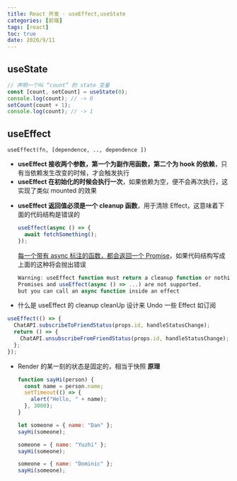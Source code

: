 ```yaml
---
title: React 开发 - useEffect,useState
categories: [前端]
tags: [react]
toc: true
date: 2020/9/11
---
```


## useState

```js
// 声明一个叫 “count” 的 state 变量
const [count, setCount] = useState(0);
console.log(count); // -> 0
setCount(count + 1);
console.log(count); // -> 1
```

## useEffect

`useEffect(fn, [dependence, .., dependence ])`

- **useEffect 接收两个参数，第一个为副作用函数，第二个为 hook 的依赖**，只有当依赖发生改变的时候，才会触发执行
- **useEffect 在初始化的时候会执行一次**，如果依赖为空，便不会再次执行，这实现了类似 mounted 的效果

* **useEffect 返回值必须是一个 cleanup 函数**，用于清除 Effect，这意味着下面的代码结构是错误的

  ```js
  useEffect(async () => {
    await fetchSomething();
  });
  ```

  <u>每一个带有 async 标注的函数，都会返回一个 Promise</u>，如果代码结构写成上面的这种将会抛出错误

  ```js
  Warning: useEffect function must return a cleanup function or nothing.
  Promises and useEffect(async () => ...) are not supported,
  but you can call an async function inside an effect
  ```

* 什么是 useEffect 的 cleanup
  cleanUp 设计来 Undo 一些 Effect 如订阅

```js
useEffect(() => {
  ChatAPI.subscribeToFriendStatus(props.id, handleStatusChange);
  return () => {
    ChatAPI.unsubscribeFromFriendStatus(props.id, handleStatusChange);
  };
});
```

- Render 的某一刻的状态是固定的，相当于快照
  **原理**

  ```js
  function sayHi(person) {
    const name = person.name;
    setTimeout(() => {
      alert("Hello, " + name);
    }, 3000);
  }

  let someone = { name: "Dan" };
  sayHi(someone);

  someone = { name: "Yuzhi" };
  sayHi(someone);

  someone = { name: "Dominic" };
  sayHi(someone);
  ```
